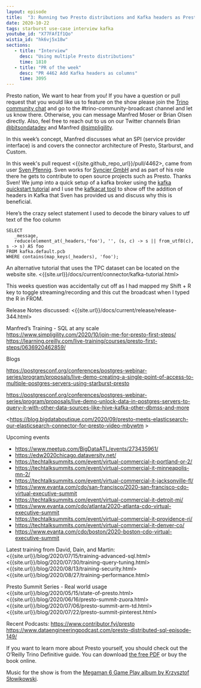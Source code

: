 ```yaml
---
layout: episode
title:  "3: Running two Presto distributions and Kafka headers as Presto columns"
date: 2020-10-22
tags: starburst use-case interview kafka
youtube_id: "X77FAfIf1Qo"
wistia_id: "hk6vj5x18w"
sections:
   - title: "Interview"
     desc: "Using multiple Presto distributions"
     time: 1810
   - title: "PR of the week"
     desc: "PR 4462 Add Kafka headers as columns"
     time: 3095
---
```


Presto nation, We want to hear from you! If you have a question or pull request 
that you would like us to feature on the show please join the 
[Trino community chat](slack.html) and go to the 
\#trino-community-broadcast channel and let us know there. Otherwise, you can 
message Manfred Moser or Brian Olsen directly. Also, feel free to reach out
to us on our Twitter channels Brian 
[@bitsondatadev](https://twitter.com/bitsondatadev) and Manfred 
[@simpligility](https://twitter.com/simpligility).

In this week’s concept, Manfred discusses what an SPI (service provider 
interface) is and covers the connector architecture of Presto, Starburst, and 
Custom.

In this week's pull request <{{site.github_repo_url}}/pull/4462>, 
came from user [Sven Pfennig](https://github.com/0xE282B0). Sven works for 
[Syncier GmbH](syncier.com) and as part of his role there he gets to contribute
to open source projects such as Presto. Thanks Sven! We jump into a quick setup
of a kafka broker using the 
[kafka quickstart tutorial](https://kafka.apache.org/quickstart) and I use the 
[kafkacat tool](https://github.com/edenhill/kafkacat) to show off the addition 
of headers in Kafka that Sven has provided us and discuss why this is 
beneficial.

Here’s the crazy select statement I used to decode the binary values to utf text
of the foo column
```
SELECT 
   _message, 
   reduce(element_at(_headers,'foo'), '', (s, c) -> s || from_utf8(c), s -> s) AS foo 
FROM kafka.default.pcb 
WHERE contains(map_keys(_headers), 'foo');
```

An alternative tutorial that uses the TPC dataset can be located on the website site. 
<{{site.url}}/docs/current/connector/kafka-tutorial.html>

This weeks question was accidentally cut off as I had mapped my Shift + R key to
toggle streaming/recording and this cut the broadcast when I typed the R in
FROM.

Release Notes discussed:
<{{site.url}}/docs/current/release/release-344.html>

Manfred’s Training - SQL at any scale
<https://www.simpligility.com/2020/10/join-me-for-presto-first-steps/>
<https://learning.oreilly.com/live-training/courses/presto-first-steps/0636920462859/>

Blogs

<https://postgresconf.org/conferences/postgres-webinar-series/program/proposals/live-demo-creating-a-single-point-of-access-to-multiple-postgres-servers-using-starburst-presto>

<https://postgresconf.org/conferences/postgres-webinar-series/program/proposals/live-demo-unlock-data-in-postgres-servers-to-query-it-with-other-data-sources-like-hive-kafka-other-dbmss-and-more>

<https://blog.bigdataboutique.com/2020/09/presto-meets-elasticsearch-our-elasticsearch-connector-for-presto-video-mbywtm >


Upcoming events
 - <https://www.meetup.com/BigDataATL/events/273435961/>
 - <https://edw2020chicago.dataversity.net/>
 - <https://techtalksummits.com/event/virtual-commercial-it-portland-or-2/>
 - <https://techtalksummits.com/event/virtual-commercial-it-minneapolis-mn-2/>
 - <https://techtalksummits.com/event/virtual-commercial-it-jacksonville-fl/>
 - <https://www.evanta.com/cdo/san-francisco/2020-san-francisco-cdo-virtual-executive-summit>
 - <https://techtalksummits.com/event/virtual-commercial-it-detroit-mi/>
 - <https://www.evanta.com/cdo/atlanta/2020-atlanta-cdo-virtual-executive-summit>
 - <https://techtalksummits.com/event/virtual-commercial-it-providence-ri/>
 - <https://techtalksummits.com/event/virtual-commercial-it-denver-co/>
 - <https://www.evanta.com/cdo/boston/2020-boston-cdo-virtual-executive-summit>

Latest training from David, Dain, and Martin:
<{{site.url}}/blog/2020/07/15/training-advanced-sql.html>
<{{site.url}}/blog/2020/07/30/training-query-tuning.html>
<{{site.url}}/blog/2020/08/13/training-security.html>
<{{site.url}}/blog/2020/08/27/training-performance.html>

Presto Summit Series - Real world usage
<{{site.url}}/blog/2020/05/15/state-of-presto.html>
<{{site.url}}/blog/2020/06/16/presto-summit-zuora.html>
<{{site.url}}/blog/2020/07/06/presto-summit-arm-td.html>
<{{site.url}}/blog/2020/07/22/presto-summit-pinterest.html>

Recent Podcasts:
<https://www.contributor.fyi/presto>
<https://www.dataengineeringpodcast.com/presto-distributed-sql-episode-149/>

If you want to learn more about Presto yourself, you should check out the 
O’Reilly Trino Definitive guide. You can download 
[the free PDF](https://www.starburst.io/info/oreilly-trino-guide/) or 
buy the book online.

Music for the show is from the [Megaman 6 Game Play album by Krzysztof 
Słowikowski](https://krzysztofslowikowski.bandcamp.com/album/mega-man-6-gp).

